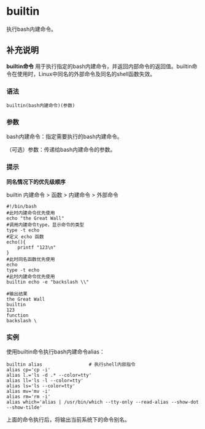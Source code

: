 builtin
===

执行bash内建命令。

## 补充说明

**builtin命令** 用于执行指定的bash内建命令，并返回内部命令的返回值。builtin命令在使用时，Linux中同名的外部命令及同名的shell函数失效。

###  语法

```shell
builtin(bash内建命令)(参数)
```

###  参数

bash内建命令：指定需要执行的bash内建命令。

（可选）参数：传递给bash内建命令的参数。

###  提示

**同名情况下的优先级顺序**

builtin 内建命令 > 函数 > 内建命令 > 外部命令

```shell
#!/bin/bash
#此时内建命令优先使用
echo "the Great Wall"
#调用内建命令type，显示命令的类型
type -t echo
#定义 echo 函数
echo(){
    printf "123\n"
}
#此时同名函数优先使用
echo
type -t echo
#此时内建命令优先使用
builtin echo -e "backslash \\"
```

```shell
#输出结果
the Great Wall
builtin
123
function
backslash \
```

###  实例

使用builtin命令执行bash内建命令alias：

```shell
builtin alias                 # 执行shell内部指令
alias cp='cp -i'
alias l.='ls -d .* --color=tty'
alias ll='ls -l --color=tty'
alias ls='ls --color=tty'
alias mv='mv -i'
alias rm='rm -i'
alias which='alias | /usr/bin/which --tty-only --read-alias --show-dot --show-tilde'
```

上面的命令执行后，将输出当前系统下的命令别名。


<!-- Linux命令行搜索引擎：https://jaywcjlove.github.io/linux-command/ -->
